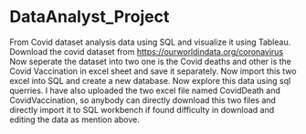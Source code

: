 # DataAnalyst_Project
From Covid dataset analysis data using SQL and visualize it using Tableau.
Download the covid dataset from https://ourworldindata.org/coronavirus
Now seperate the dataset into two one is the Covid deaths and other is the Covid Vaccination in excel sheet and save it separately.
Now import this two excel into SQL and create a new database.
Now explore this data using sql querries.
I have also uploaded the two excel file named CovidDeath and CovidVaccination, so anybody can directly download this two files and directly import it to SQL workbench if found difficulty in download  and editing the data as mention above.
